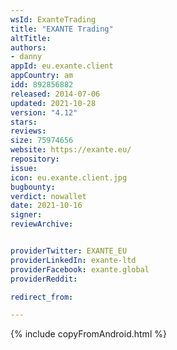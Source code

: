 ```yaml
---
wsId: ExanteTrading
title: "EXANTE Trading"
altTitle: 
authors:
- danny
appId: eu.exante.client
appCountry: am
idd: 892856882
released: 2014-07-06
updated: 2021-10-28
version: "4.12"
stars: 
reviews: 
size: 75974656
website: https://exante.eu/
repository: 
issue: 
icon: eu.exante.client.jpg
bugbounty: 
verdict: nowallet
date: 2021-10-16
signer: 
reviewArchive:


providerTwitter: EXANTE_EU
providerLinkedIn: exante-ltd
providerFacebook: exante.global
providerReddit: 

redirect_from:

---
```


{% include copyFromAndroid.html %}

